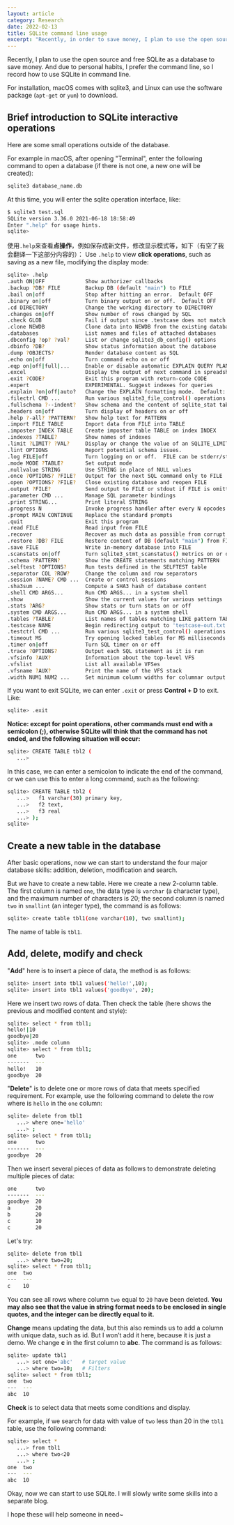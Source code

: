 ```yaml
---
layout: article
category: Research
date: 2022-02-13
title: SQLite command line usage
excerpt: "Recently, in order to save money, I plan to use the open source and free SQLite as the database. And due to personal habits, I prefer the command line. Here we will record how to use sqlite using the command line. For installation, macOS comes with sqlite3, and Linux can use the software package (apt-get or yum download). A small introduction to sqlite interactive operations. Here we introduce some small operations outside of the database. Taking macOS as an example, after opening the Terminal, enter the following command to open a database (if there is not one, a new one will be created) sqlite3 name.db. At this time, the sqlite operation interface will be entered, as follows sqlite3 test.sql"
---
```

Recently, I plan to use the open source and free SQLite as a database to save money. And due to personal habits, I prefer the command line, so I record how to use SQLite in command line.

For installation, macOS comes with sqlite3, and Linux can use the software package (`apt-get` or `yum`) to download.

## Brief introduction to SQLite interactive operations
Here are some small operations outside of the database.

For example in macOS, after opening "Terminal", enter the following command to open a database (if there is not one, a new one will be created):

```bash
sqlite3 database_name.db
```

At this time, you will enter the sqlite operation interface, like:

```bash
$ sqlite3 test.sql
SQLite version 3.36.0 2021-06-18 18:58:49
Enter ".help" for usage hints.
sqlite> 
```

使用`.help`来查看**点操作**，例如保存成新文件，修改显示模式等，如下（有空了我会翻译一下这部分内容的）：
Use `.help` to view **click operations**, such as saving as a new file, modifying the display mode:

```bash
sqlite> .help
.auth ON|OFF             Show authorizer callbacks
.backup ?DB? FILE        Backup DB (default "main") to FILE
.bail on|off             Stop after hitting an error.  Default OFF
.binary on|off           Turn binary output on or off.  Default OFF
.cd DIRECTORY            Change the working directory to DIRECTORY
.changes on|off          Show number of rows changed by SQL
.check GLOB              Fail if output since .testcase does not match
.clone NEWDB             Clone data into NEWDB from the existing database
.databases               List names and files of attached databases
.dbconfig ?op? ?val?     List or change sqlite3_db_config() options
.dbinfo ?DB?             Show status information about the database
.dump ?OBJECTS?          Render database content as SQL
.echo on|off             Turn command echo on or off
.eqp on|off|full|...     Enable or disable automatic EXPLAIN QUERY PLAN
.excel                   Display the output of next command in spreadsheet
.exit ?CODE?             Exit this program with return-code CODE
.expert                  EXPERIMENTAL. Suggest indexes for queries
.explain ?on|off|auto?   Change the EXPLAIN formatting mode.  Default: auto
.filectrl CMD ...        Run various sqlite3_file_control() operations
.fullschema ?--indent?   Show schema and the content of sqlite_stat tables
.headers on|off          Turn display of headers on or off
.help ?-all? ?PATTERN?   Show help text for PATTERN
.import FILE TABLE       Import data from FILE into TABLE
.imposter INDEX TABLE    Create imposter table TABLE on index INDEX
.indexes ?TABLE?         Show names of indexes
.limit ?LIMIT? ?VAL?     Display or change the value of an SQLITE_LIMIT
.lint OPTIONS            Report potential schema issues.
.log FILE|off            Turn logging on or off.  FILE can be stderr/stdout
.mode MODE ?TABLE?       Set output mode
.nullvalue STRING        Use STRING in place of NULL values
.once ?OPTIONS? ?FILE?   Output for the next SQL command only to FILE
.open ?OPTIONS? ?FILE?   Close existing database and reopen FILE
.output ?FILE?           Send output to FILE or stdout if FILE is omitted
.parameter CMD ...       Manage SQL parameter bindings
.print STRING...         Print literal STRING
.progress N              Invoke progress handler after every N opcodes
.prompt MAIN CONTINUE    Replace the standard prompts
.quit                    Exit this program
.read FILE               Read input from FILE
.recover                 Recover as much data as possible from corrupt db.
.restore ?DB? FILE       Restore content of DB (default "main") from FILE
.save FILE               Write in-memory database into FILE
.scanstats on|off        Turn sqlite3_stmt_scanstatus() metrics on or off
.schema ?PATTERN?        Show the CREATE statements matching PATTERN
.selftest ?OPTIONS?      Run tests defined in the SELFTEST table
.separator COL ?ROW?     Change the column and row separators
.session ?NAME? CMD ...  Create or control sessions
.sha3sum ...             Compute a SHA3 hash of database content
.shell CMD ARGS...       Run CMD ARGS... in a system shell
.show                    Show the current values for various settings
.stats ?ARG?             Show stats or turn stats on or off
.system CMD ARGS...      Run CMD ARGS... in a system shell
.tables ?TABLE?          List names of tables matching LIKE pattern TABLE
.testcase NAME           Begin redirecting output to 'testcase-out.txt'
.testctrl CMD ...        Run various sqlite3_test_control() operations
.timeout MS              Try opening locked tables for MS milliseconds
.timer on|off            Turn SQL timer on or off
.trace ?OPTIONS?         Output each SQL statement as it is run
.vfsinfo ?AUX?           Information about the top-level VFS
.vfslist                 List all available VFSes
.vfsname ?AUX?           Print the name of the VFS stack
.width NUM1 NUM2 ...     Set minimum column widths for columnar output
```

If you want to exit SQLite, we can enter `.exit` or press **Control + D** to exit. Like:

```bash
sqlite> .exit
```

**Notice: except for point operations, other commands must end with a semicolon (;), otherwise SQLite will think that the command has not ended, and the following situation will occur:**

```bash
sqlite> CREATE TABLE tbl2 (
   ...> 
```

In this case, we can enter a semicolon to indicate the end of the command, or we can use this to enter a long command, such as the following:

```bash
sqlite> CREATE TABLE tbl2 (
   ...>   f1 varchar(30) primary key,
   ...>   f2 text,
   ...>   f3 real
   ...> );
sqlite>
```

## Create a new table in the database
After basic operations, now we can start to understand the four major database skills: addition, deletion, modification and search.

But we have to create a new table. Here we create a new 2-column table. The first column is named `one`, the data type is `varchar` (a character type), and the maximum number of characters is 20; the second column is named `two` in `smallint` (an integer type), the command is as follows:

```bash
sqlite> create table tbl1(one varchar(10), two smallint);
```

The name of table is `tbl1`.

## Add, delete, modify and check
"**Add**" here is to insert a piece of data, the method is as follows:

```bash
sqlite> insert into tbl1 values('hello!',10);
sqlite> insert into tbl1 values('goodbye', 20);
```

Here we insert two rows of data. Then check the table (here shows the previous and modified content and style):

```bash
sqlite> select * from tbl1;
hello!|10
goodbye|20
sqlite> .mode column
sqlite> select * from tbl1;
one      two
-------  ---
hello!   10 
goodbye  20 
```

"**Delete**" is to delete one or more rows of data that meets specified requirement. For example, use the following command to delete the row where is `hello` in the `one` column:

```bash
sqlite> delete from tbl1 
   ...> where one='hello'
   ...> ;
sqlite> select * from tbl1;
one      two
-------  ---
goodbye  20 
```

Then we insert several pieces of data as follows to demonstrate deleting multiple pieces of data:

```bash
one      two
-------  ---
goodbye  20 
a        20 
b        20 
c        10 
c        20 
```

Let's try:

```bash
sqlite> delete from tbl1
   ...> where two=20;
sqlite> select * from tbl1;
one  two
---  ---
c    10 
```

You can see all rows where column `two` equal to `20` have been deleted. **You may also see that the value in string format needs to be enclosed in single quotes, and the integer can be directly equal to it.**

**Change** means updating the data, but this also reminds us to add a column with unique data, such as id. But I won’t add it here, because it is just a demo. We change **c** in the first column to **abc**. The command is as follows:

```bash
sqlite> update tbl1
   ...> set one='abc'	# target value
   ...> where two=10;	# Filters
sqlite> select * from tbl1;
one  two
---  ---
abc  10 
```

**Check** is to select data that meets some conditions and display.

For example, if we search for data with value of `two` less than 20 in the `tbl1` table, use the following command:

```bash
sqlite> select *
   ...> from tbl1
   ...> where two<20
   ...> ;
one  two
---  ---
abc  10 
```

Okay, now we can start to use SQLite. I will slowly write some skills into a separate blog.

I hope these will help someone in need~